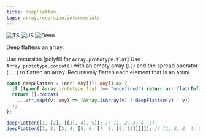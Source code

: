 ```yaml
---
title: deepFlatten
tags: array,recursion,intermediate
---
```


![TS](https://img.shields.io/badge/supports-typescript-blue.svg?style=flat-square)
![JS](https://img.shields.io/badge/supports-javascript-yellow.svg?style=flat-square)
![Deno](https://img.shields.io/badge/supports-deno-green.svg?style=flat-square)

Deep flattens an array.

Use recursion.[polyfill for `Array.prototype.flat`]
Use `Array.prototype.concat()` with an empty array (`[]`) and the spread operator (`...`) to flatten an array.
Recursively flatten each element that is an array.

```ts
const deepFlatten = (arr: any[]): any[] => {
  if (typeof Array.prototype.flat !== "undefined") return arr.flat(Infinity);
  return [].concat(
    ...arr.map((v: any) => (Array.isArray(v) ? deepFlatten(v) : v))
  );
};
```

```ts
deepFlatten([1, [2], [[3], 4], 5]); // [1, 2, 3, 4, 5]
deepFlatten([1, 2, [3, 4, [5, 6, [7, 8, [9, 10]]]]]); // [1, 2, 3, 4, 5, 6, 7, 8, 9, 10]
```
